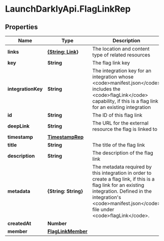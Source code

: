 # LaunchDarklyApi.FlagLinkRep

## Properties

Name | Type | Description | Notes
------------ | ------------- | ------------- | -------------
**links** | [**{String: Link}**](Link.md) | The location and content type of related resources | 
**key** | **String** | The flag link key | [optional] 
**integrationKey** | **String** | The integration key for an integration whose &lt;code&gt;manifest.json&lt;/code&gt; includes the &lt;code&gt;flagLink&lt;/code&gt; capability, if this is a flag link for an existing integration | [optional] 
**id** | **String** | The ID of this flag link | 
**deepLink** | **String** | The URL for the external resource the flag is linked to | 
**timestamp** | [**TimestampRep**](TimestampRep.md) |  | 
**title** | **String** | The title of the flag link | [optional] 
**description** | **String** | The description of the flag link | [optional] 
**metadata** | **{String: String}** | The metadata required by this integration in order to create a flag link, if this is a flag link for an existing integration. Defined in the integration&#39;s &lt;code&gt;manifest.json&lt;/code&gt; file under &lt;code&gt;flagLink&lt;/code&gt;. | [optional] 
**createdAt** | **Number** |  | 
**member** | [**FlagLinkMember**](FlagLinkMember.md) |  | [optional] 


